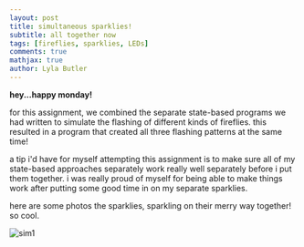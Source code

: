 ```yaml
---
layout: post
title: simultaneous sparklies!
subtitle: all together now
tags: [fireflies, sparklies, LEDs]
comments: true
mathjax: true
author: Lyla Butler
---
```


**hey...happy monday!**

for this assignment, we combined the separate state-based programs we had written to simulate the flashing of different kinds of fireflies. this resulted in a program that created all three flashing patterns at the same time!

a tip i'd have for myself attempting this assignment is to make sure all of my state-based approaches separately work really well separately before i put them together. i was really proud of myself for being able to make things work after putting some good time in on my separate sparklies.

here are some photos the sparklies, sparkling on their merry way together! so cool.

![sim1](https://lylafbutler.github.io/assets/img/sim1.jpg)
